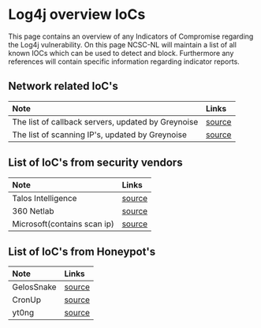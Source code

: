 # Log4j overview IoCs

This page contains an overview of any Indicators of Compromise regarding the Log4j vulnerability. On this page NCSC-NL will maintain a list of all known IOCs which can be used to detect and block. Furthermore any references will contain specific information regarding indicator reports.


## Network related IoC's
| Note     | Links |
|:----------------|:----------------|
| The list of callback servers, updated by Greynoise  | [source](https://blog.cloudflare.com/cve-2021-44228-log4j-rce-0-day-mitigation/) |
| The list of scanning IP's, updated by Greynoise  | [source](https://gist.github.com/gnremy/c546c7911d5f876f263309d7161a7217) |


## List of IoC's from security vendors



| Note     | Links |
|:----------------|:----------------|
| Talos Intelligence  | [source](https://blog.talosintelligence.com/2021/12/apache-log4j-rce-vulnerability.html)|
| 360 Netlab  | [source](https://blog.netlab.360.com/threat-alert-log4j-vulnerability-has-been-adopted-by-two-linux-botnet)|
| Microsoft(contains scan ip) | [source](https://raw.githubusercontent.com/Azure/Azure-Sentinel/master/Sample%20Data/Feeds/Log4j_IOC_List.csv)|

## List of IoC's from Honeypot's
| Note     | Links |
|:----------------|:----------------|
| GelosSnake  | [source](https://twitter.com/GelosSnake/status/1469341429541576715)|
| CronUp  | [source](https://github.com/CronUp/Malware-IOCs/blob/main/2021-12-11_Log4Shell_Botnets)|
| yt0ng  | [source](https://gist.github.com/yt0ng/8a87f4328c8c6cde327406ef11e68726)|
